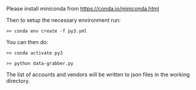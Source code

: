 Please install miniconda from https://conda.io/miniconda.html

Then to setup the necessary environment run:

```>> conda env create -f py3.yml```

You can then do:

```>> conda activate py3```

```>> python data-grabber.py```

The list of accounts and vendors will be written to json files in the working directory.